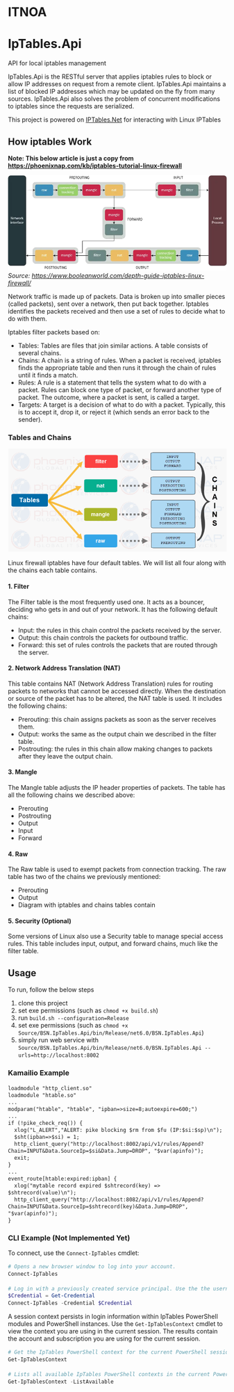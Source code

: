 # ITNOA

# IpTables.Api

API for local iptables management

IpTables.Api is the RESTful server that applies iptables rules to block or allow IP addresses on request from a remote client.
IpTables.Api maintains a list of blocked IP addresses which may be updated on the fly from many sources.
IpTables.Api also solves the problem of concurrent modifications to iptables since the requests are serialized.

This project is powered on [IPTables.Net](https://github.com/splitice/IPTables.Net) for interacting with Linux IPTables

## How iptables Work

**Note: This below article is just a copy from <https://phoenixnap.com/kb/iptables-tutorial-linux-firewall>**

![IpTablesFlow](Document/IpTablesWorkFlow.webp "IpTables Work Flow")
*Source: <https://www.booleanworld.com/depth-guide-iptables-linux-firewall/>*

Network traffic is made up of packets. Data is broken up into smaller pieces (called packets), sent over a network, then put back together. Iptables identifies the packets received and then use a set of rules to decide what to do with them.

Iptables filter packets based on:

* Tables: Tables are files that join similar actions. A table consists of several chains.
* Chains: A chain is a string of rules. When a packet is received, iptables finds the appropriate table and then runs it through the chain of rules until it finds a match.
* Rules: A rule is a statement that tells the system what to do with a packet. Rules can block one type of packet, or forward another type of packet. The outcome, where a packet is sent, is called a target.
* Targets: A target is a decision of what to do with a packet. Typically, this is to accept it, drop it, or reject it (which sends an error back to the sender).

### Tables and Chains

![diagram](Document/iptables-diagram.png "IpTables Tables and Chain")

Linux firewall iptables have four default tables. We will list all four along with the chains each table contains.

#### 1. Filter

The Filter table is the most frequently used one. It acts as a bouncer, deciding who gets in and out of your network. It has the following default chains:

* Input: the rules in this chain control the packets received by the server.
* Output: this chain controls the packets for outbound traffic.
* Forward: this set of rules controls the packets that are routed through the server.

#### 2. Network Address Translation (NAT)

This table contains NAT (Network Address Translation) rules for routing packets to networks that cannot be accessed directly. When the destination or source of the packet has to be altered, the NAT table is used. It includes the following chains:

* Prerouting: this chain assigns packets as soon as the server receives them.
* Output: works the same as the output chain we described in the filter table.
* Postrouting: the rules in this chain allow making changes to packets after they leave the output chain.

#### 3. Mangle

The Mangle table adjusts the IP header properties of packets. The table has all the following chains we described above:

* Prerouting
* Postrouting
* Output
* Input
* Forward

#### 4. Raw

The Raw table is used to exempt packets from connection tracking. The raw table has two of the chains we previously mentioned:

* Prerouting
* Output
* Diagram with iptables and chains tables contain

#### 5. Security (Optional)

Some versions of Linux also use a Security table to manage special access rules. This table includes input, output, and forward chains, much like the filter table.

## Usage

To run, follow the below steps

1. clone this project
1. set exe permissions (such as `chmod +x build.sh`)
1. run `build.sh --configuration=Release`
1. set exe permissions (such as `chmod +x Source/BSN.IpTables.Api/bin/Release/net6.0/BSN.IpTables.Api`)
1. simply run web service with `Source/BSN.IpTables.Api/bin/Release/net6.0/BSN.IpTables.Api --urls=http://localhost:8002`

### Kamailio Example

```kamailio
loadmodule "http_client.so"
loadmodule "htable.so"
...
modparam("htable", "htable", "ipban=>size=8;autoexpire=600;")
...
if (!pike_check_req()) {
  xlog("L_ALERT","ALERT: pike blocking $rm from $fu (IP:$si:$sp)\n");
  $sht(ipban=>$si) = 1;
  http_client_query("http://localhost:8002/api/v1/rules/Append?Chain=INPUT&Data.SourceIp=$si&Data.Jump=DROP", "$var(apinfo)");
  exit;
}
...
event_route[htable:expired:ipban] {
  xlog("mytable record expired $shtrecord(key) => $shtrecord(value)\n");
  http_client_query("http://localhost:8082/api/v1/rules/Append?Chain=INPUT&Data.SourceIp=$shtrecord(key)&Data.Jump=DROP", "$var(apinfo)");
}
```

### CLI Example (Not Implemented Yet)

To connect, use the `Connect-IpTables` cmdlet:

```powershell
# Opens a new browser window to log into your account.
Connect-IpTables

# Log in with a previously created service principal. Use the the username, and the secret as password.
$Credential = Get-Credential
Connect-IpTables -Credential $Credential
```

A session context persists in login information within IpTables PowerShell modules and PowerShell instances.
Use the `Get-IpTablesContext` cmdlet to view the context you are using in the current session. The results contain
the account and subscription you are using for the current session.

```powershell
# Get the IpTables PowerShell context for the current PowerShell session
Get-IpTablesContext

# Lists all available IpTables PowerShell contexts in the current PowerShell session
Get-IpTablesContext -ListAvailable
```
